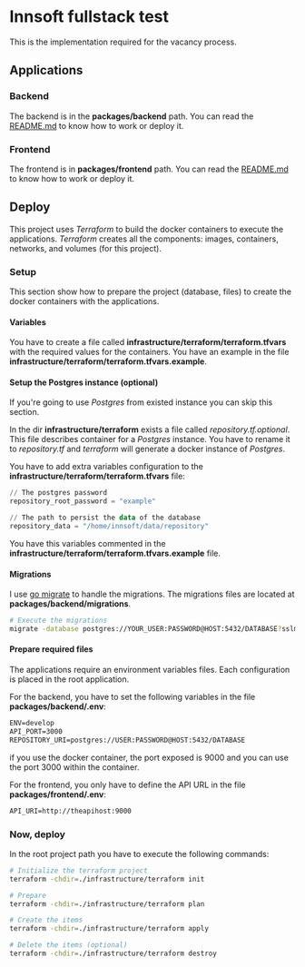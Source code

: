 # Innsoft fullstack test
This is the implementation required for the vacancy process.

## Applications

### Backend
The backend is in the **packages/backend** path. You can read the [README.md](packages/backend/README.md) to know how to work or deploy it.

### Frontend
The frontend is in **packages/frontend** path. You can read the [README.md](packages/frontend/README.md) to know how to work or deploy it.

## Deploy
This project uses *Terraform* to build the docker containers to execute the applications. *Terraform* creates all the components: images, containers, networks, and volumes (for this project).

### Setup
This section show how to prepare the project (database, files) to create the docker containers with the applications.

#### Variables
You have to create a file called **infrastructure/terraform/terraform.tfvars** with the required values for the containers. You have an example in the file **infrastructure/terraform/terraform.tfvars.example**.

#### Setup the Postgres instance (optional)
If you're going to use *Postgres* from existed instance you can skip this section.

In the dir **infrastructure/terraform** exists a file called *repository.tf.optional*. This file describes container for a *Postgres* instance. You have to rename it to *repository.tf* and *terraform* will generate a docker instance of *Postgres*.

You have to add extra variables configuration to the **infrastructure/terraform/terraform.tfvars** file:
```tf
// The postgres password
repository_root_password = "example"

// The path to persist the data of the database
repository_data = "/home/innsoft/data/repository"
```

You have this variables commented in the **infrastructure/terraform/terraform.tfvars.example** file.

#### Migrations
I use [go migrate](https://github.com/golang-migrate/migrate) to handle the migrations. The migrations files are located at **packages/backend/migrations**.

```sh
# Execute the migrations
migrate -database postgres://YOUR_USER:PASSWORD@HOST:5432/DATABASE?sslmode=disable -path packages/backend/migrations up
```

#### Prepare required files
The applications require an environment variables files. Each configuration is placed in the root application.

For the backend, you have to set the following variables in the file **packages/backend/.env**:
```txt
ENV=develop
API_PORT=3000
REPOSITORY_URI=postgres://USER:PASSWORD@HOST:5432/DATABASE
```
if you use the docker container, the port exposed is 9000 and you can use the port 3000 within the container.

For the frontend, you only have to define the API URL in the file **packages/frontend/.env**:
```txt
API_URI=http://theapihost:9000
```

### Now, deploy
In the root project path you have to execute the following commands:

```sh
# Initialize the terraform project
terraform -chdir=./infrastructure/terraform init
```

```sh
# Prepare
terraform -chdir=./infrastructure/terraform plan
```

```sh
# Create the items
terraform -chdir=./infrastructure/terraform apply
```

```sh
# Delete the items (optional)
terraform -chdir=./infrastructure/terraform destroy
```
